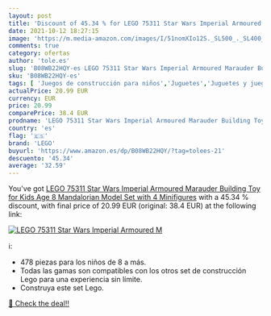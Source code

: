 ```yaml
---
layout: post
title: 'Discount of 45.34 % for LEGO 75311 Star Wars Imperial Armoured M'
date: 2021-10-12 18:27:15
image: 'https://m.media-amazon.com/images/I/51nomXIo12S._SL500_._SL400_.jpg'
comments: true
category: ofertas
author: 'tole.es'
slug: 'B08WB22HQY-es LEGO 75311 Star Wars Imperial Armoured Marauder Building...'
sku: 'B08WB22HQY-es'
tags: [ 'Juegos de construcción para niños','Juguetes','Juguetes y juegos','Sets de construcción','lego', ]
actualPrice: 20.99 EUR
currency: EUR
price: 20.99
comparePrice: 38.4 EUR
prodname: 'LEGO 75311 Star Wars Imperial Armoured Marauder Building Toy for Kids Age 8   Mandalorian Model Set with 4 Minifigures'
country: 'es'
flag: '🇪🇸'
brand: 'LEGO'
buyurl: 'https://www.amazon.es/dp/B08WB22HQY/?tag=tolees-21'
descuento: '45.34'
average: '32.59'
---
```


You've got [LEGO 75311 Star Wars Imperial Armoured Marauder Building Toy for Kids Age 8   Mandalorian Model Set with 4 Minifigures](https://www.amazon.es/dp/B08WB22HQY/?tag=tolees-21) with a  45.34 % discount, with final price of 20.99 EUR (original: 38.4 EUR) at the following link:

[![LEGO 75311 Star Wars Imperial Armoured M](https://m.media-amazon.com/images/I/51nomXIo12S._SL500_._SL400_.jpg)](https://www.amazon.es/dp/B08WB22HQY/?tag=tolees-21)

ℹ️:

- 478 piezas para los niños de 8 a más.
- Todas las gamas son compatibles con los otros set de construcción Lego para una experiencia sin límite.
- Construya este set Lego.

[🛒 Check the deal!!](https://www.amazon.es/dp/B08WB22HQY/?tag=tolees-21)
